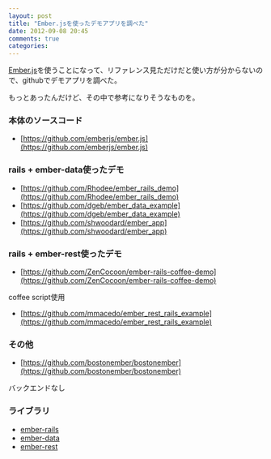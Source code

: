```yaml
---
layout: post
title: "Ember.jsを使ったデモアプリを調べた"
date: 2012-09-08 20:45
comments: true
categories:
---
```


[Ember.js](http://emberjs.com)を使うことになって、リファレンス見ただけだと使い方が分からないので、githubでデモアプリを調べた。

もっとあったんだけど、その中で参考になりそうなものを。

### 本体のソースコード
  + [https://github.com/emberjs/ember.js](https://github.com/emberjs/ember.js)

### rails + ember-data使ったデモ
  + [https://github.com/Rhodee/ember_rails_demo](https://github.com/Rhodee/ember_rails_demo)
  + [https://github.com/dgeb/ember_data_example](https://github.com/dgeb/ember_data_example)
  + [https://github.com/shwoodard/ember_app](https://github.com/shwoodard/ember_app)

### rails + ember-rest使ったデモ
  + [https://github.com/ZenCocoon/ember-rails-coffee-demo](https://github.com/ZenCocoon/ember-rails-coffee-demo)

  coffee script使用

  + [https://github.com/mmacedo/ember_rest_rails_example](https://github.com/mmacedo/ember_rest_rails_example)

### その他
 + [https://github.com/bostonember/bostonember](https://github.com/bostonember/bostonember)

  バックエンドなし

### ライブラリ
  + [ember-rails](https://github.com/emberjs/ember-rails)
  + [ember-data](https://github.com/emberjs/data)
  + [ember-rest](https://github.com/cerebris/ember-rest)
